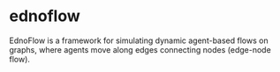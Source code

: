 # ednoflow
EdnoFlow is a framework for simulating dynamic agent-based flows on graphs, where agents move along edges connecting nodes (edge-node flow).
